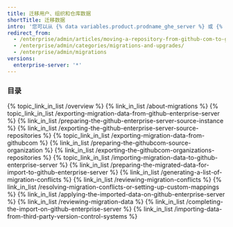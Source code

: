```yaml
---
title: 迁移用户、组织和仓库数据
shortTitle: 迁移数据
intro: '您可以从 {% data variables.product.prodname_ghe_server %} 或 {% data variables.product.prodname_dotcom_the_website %} 导出用户、组织和仓库数据，然后将此数据导入至 {% data variables.product.product_location_enterprise %}。'
redirect_from:
  - /enterprise/admin/articles/moving-a-repository-from-github-com-to-github-enterprise/
  - /enterprise/admin/categories/migrations-and-upgrades/
  - /enterprise/admin/migrations
versions:
  enterprise-server: '*'
---
```



### 目录

{% topic_link_in_list /overview %}
    {% link_in_list /about-migrations %}
{% topic_link_in_list /exporting-migration-data-from-github-enterprise-server %}
    {% link_in_list /preparing-the-github-enterprise-server-source-instance %}
    {% link_in_list /exporting-the-github-enterprise-server-source-repositories %}
{% topic_link_in_list /exporting-migration-data-from-githubcom %}
    {% link_in_list /preparing-the-githubcom-source-organization %}
    {% link_in_list /exporting-the-githubcom-organizations-repositories %}
{% topic_link_in_list /importing-migration-data-to-github-enterprise-server %}
    {% link_in_list /preparing-the-migrated-data-for-import-to-github-enterprise-server %}
    {% link_in_list /generating-a-list-of-migration-conflicts %}
    {% link_in_list /reviewing-migration-conflicts %}
    {% link_in_list /resolving-migration-conflicts-or-setting-up-custom-mappings %}
    {% link_in_list /applying-the-imported-data-on-github-enterprise-server %}
    {% link_in_list /reviewing-migration-data %}
    {% link_in_list /completing-the-import-on-github-enterprise-server %}
    {% link_in_list /importing-data-from-third-party-version-control-systems %}
